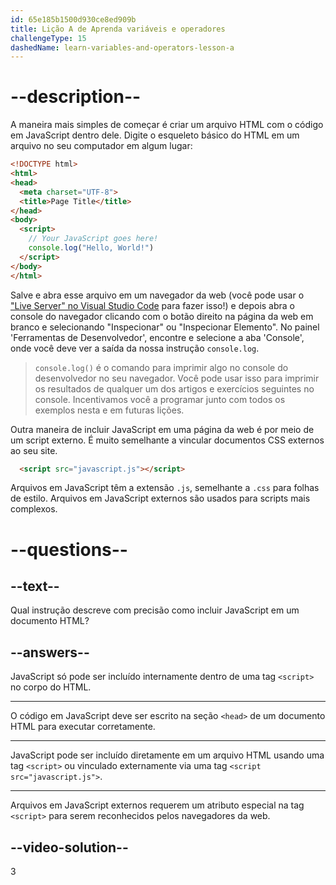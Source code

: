 ```yaml
---
id: 65e185b1500d930ce8ed909b
title: Lição A de Aprenda variáveis e operadores
challengeType: 15
dashedName: learn-variables-and-operators-lesson-a
---
```


# --description--
A maneira mais simples de começar é criar um arquivo HTML com o código em JavaScript dentro dele. Digite o esqueleto básico do HTML em um arquivo no seu computador em algum lugar:

```html
<!DOCTYPE html>
<html>
<head>
  <meta charset="UTF-8">
  <title>Page Title</title>
</head>
<body>
  <script>
    // Your JavaScript goes here!
    console.log("Hello, World!")
  </script>
</body>
</html>
```

Salve e abra esse arquivo em um navegador da web (você pode usar o <a href="https://marketplace.visualstudio.com/items?itemName=ritwickdey.LiveServer" target="_blank" >"Live Server" no Visual Studio Code</a> para fazer isso!) e depois abra o console do navegador clicando com o botão direito na página da web em branco e selecionando "Inspecionar" ou "Inspecionar Elemento". No painel 'Ferramentas de Desenvolvedor', encontre e selecione a aba 'Console', onde você deve ver a saída da nossa instrução `console.log`.

> `console.log()` é o comando para imprimir algo no console do desenvolvedor no seu navegador. Você pode usar isso para imprimir os resultados de qualquer um dos artigos e exercícios seguintes no console. Incentivamos você a programar junto com todos os exemplos nesta e em futuras lições.

Outra maneira de incluir JavaScript em uma página da web é por meio de um script externo. É muito semelhante a vincular documentos CSS externos ao seu site.

```html
  <script src="javascript.js"></script>
```

Arquivos em JavaScript têm a extensão `.js`, semelhante a `.css` para folhas de estilo. Arquivos em JavaScript externos são usados para scripts mais complexos.

# --questions--

## --text--

Qual instrução descreve com precisão como incluir JavaScript em um documento HTML?

## --answers--

JavaScript só pode ser incluído internamente dentro de uma tag `<script>` no corpo do HTML.

---

O código em JavaScript deve ser escrito na seção `<head>` de um documento HTML para executar corretamente.

---

JavaScript pode ser incluído diretamente em um arquivo HTML usando uma tag `<script>` ou vinculado externamente via uma tag `<script src="javascript.js">`.

---

Arquivos em JavaScript externos requerem um atributo especial na tag `<script>` para serem reconhecidos pelos navegadores da web.


## --video-solution--

3
